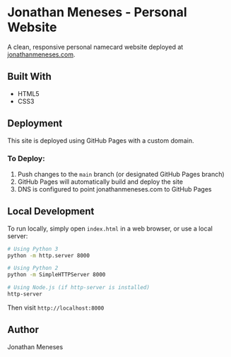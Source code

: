 # Jonathan Meneses - Personal Website

A clean, responsive personal namecard website deployed at [jonathanmeneses.com](https://jonathanmeneses.com).

## Built With

- HTML5
- CSS3

## Deployment

This site is deployed using GitHub Pages with a custom domain.

### To Deploy:
1. Push changes to the `main` branch (or designated GitHub Pages branch)
2. GitHub Pages will automatically build and deploy the site
3. DNS is configured to point jonathanmeneses.com to GitHub Pages

## Local Development

To run locally, simply open `index.html` in a web browser, or use a local server:

```bash
# Using Python 3
python -m http.server 8000

# Using Python 2
python -m SimpleHTTPServer 8000

# Using Node.js (if http-server is installed)
http-server
```

Then visit `http://localhost:8000`

## Author

Jonathan Meneses
